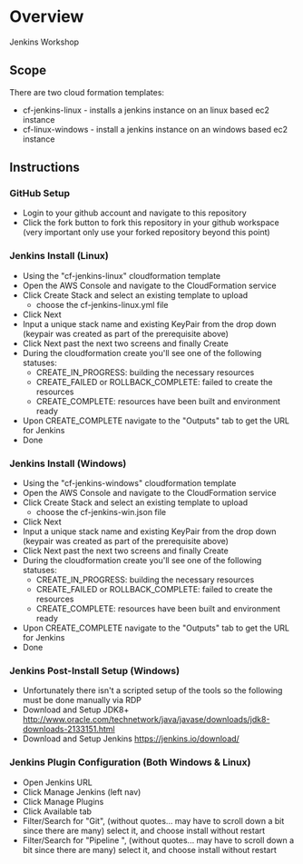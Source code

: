 # Overview
Jenkins Workshop

## Scope
There are two cloud formation templates:
* cf-jenkins-linux - installs a jenkins instance on an linux based ec2 instance
* cf-linux-windows - install a jenkins instance on an windows based ec2 instance

## Instructions 

### GitHub Setup
* Login to your github account and navigate to this repository
* Click the fork button to fork this repository in your github workspace (very important only use your forked repository beyond this point)

### Jenkins Install (Linux)
* Using the "cf-jenkins-linux" cloudformation template
* Open the AWS Console and navigate to the CloudFormation service
* Click Create Stack and select an existing template to upload
    * choose the cf-jenkins-linux.yml file
* Click Next
* Input a unique stack name and existing KeyPair from the drop down (keypair was created as part of the prerequisite above)
* Click Next past the next two screens and finally Create
* During the cloudformation create you'll see one of the following statuses:
    * CREATE_IN_PROGRESS: building the necessary resources 
    * CREATE_FAILED or ROLLBACK_COMPLETE: failed to create the resources 
    * CREATE_COMPLETE: resources have been built and environment ready 
* Upon CREATE_COMPLETE navigate to the "Outputs" tab to get the URL for Jenkins 
* Done 

### Jenkins Install (Windows)
* Using the "cf-jenkins-windows" cloudformation template 
* Open the AWS Console and navigate to the CloudFormation service
* Click Create Stack and select an existing template to upload
    * choose the cf-jenkins-win.json file
* Click Next
* Input a unique stack name and existing KeyPair from the drop down (keypair was created as part of the prerequisite above)
* Click Next past the next two screens and finally Create
* During the cloudformation create you'll see one of the following statuses:
    * CREATE_IN_PROGRESS: building the necessary resources 
    * CREATE_FAILED or ROLLBACK_COMPLETE: failed to create the resources 
    * CREATE_COMPLETE: resources have been built and environment ready 
* Upon CREATE_COMPLETE navigate to the "Outputs" tab to get the URL for Jenkins 
* Done 

### Jenkins Post-Install Setup (Windows)
* Unfortunately there isn't a scripted setup of the tools so the following must be done manually via RDP
* Download and Setup JDK8+ http://www.oracle.com/technetwork/java/javase/downloads/jdk8-downloads-2133151.html
* Download and Setup Jenkins https://jenkins.io/download/

### Jenkins Plugin Configuration (Both Windows & Linux)
* Open Jenkins URL
* Click Manage Jenkins (left nav)
* Click Manage Plugins 
* Click Available tab
* Filter/Search for "Git", (without quotes... may have to scroll down a bit since there are many) select it, and choose install without restart
* Filter/Search for "Pipeline ", (without quotes... may have to scroll down a bit since there are many) select it, and choose install without restart